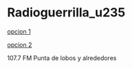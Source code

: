 
# Radioguerrilla_u235


<p>
<p>   
   <a href="http://giss.tv:8001/guerrillaradio.ogg">opcion 1</a>     
<p>
<p>   
   <a href="https://guerrillaradio.github.io/prendelaradio/">opcion 2</a>   
<p>
<p>
   107.7 FM Punta de lobos y alrededores
 <p>
 <p>
    
   
   
   
